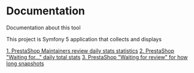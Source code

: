 # Documentation

Documentation about this tool

This project is Symfony 5 application that collects and displays

[1. PrestaShop Maintainers review daily stats statistics](https://github.com/matks/ps-project-metrics/blob/master/doc/review-daily-stats.md)
[2. PrestaShop "Waiting for..." daily total stats](https://github.com/matks/ps-project-metrics/blob/master/doc/waiting-daily-total-stats.md)
[3. PrestaShop "Waiting for review" for how long snapshots](https://github.com/matks/ps-project-metrics/blob/master/doc/pr-waiting-review-snapshot.md)
